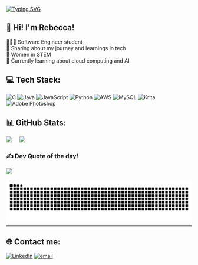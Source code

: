 [![Typing SVG](https://readme-typing-svg.demolab.com?font=Fira+Code&size=30&pause=1000&color=FF1E79&width=435&lines=Welcome!;I'm+Rebecca+McDonnell;Software+Engineering+Student;Irish+%2B+Brazilian+%3D++%3C3)](https://git.io/typing-svg)                  
## 🛜 Hi! I'm Rebecca!
👩🏻‍💻 Software Engineer student <br>🎨 Sharing about my journey and learnings in tech<br>🌷 Women in STEM<br>💭 Currently learning about cloud computing and AI






## 💻 Tech Stack:
![C](https://img.shields.io/badge/c-%2300599C.svg?style=flat&logo=c&logoColor=white) ![Java](https://img.shields.io/badge/java-%23ED8B00.svg?style=flat&logo=openjdk&logoColor=white) ![JavaScript](https://img.shields.io/badge/javascript-%23323330.svg?style=flat&logo=javascript&logoColor=%23F7DF1E) ![Python](https://img.shields.io/badge/python-3670A0?style=flat&logo=python&logoColor=ffdd54) ![AWS](https://img.shields.io/badge/AWS-%23FF9900.svg?style=flat&logo=amazon-aws&logoColor=white) ![MySQL](https://img.shields.io/badge/mysql-4479A1.svg?style=flat&logo=mysql&logoColor=white) ![Krita](https://img.shields.io/badge/Krita-203759?style=flat&logo=krita&logoColor=EEF37B) ![Adobe Photoshop](https://img.shields.io/badge/adobe%20photoshop-%2331A8FF.svg?style=flat&logo=adobe%20photoshop&logoColor=white)
## 📊 GitHub Stats:
<div class='container'>
<img style="height: auto; width: 41.18%;" class="img" src="https://github-readme-stats.vercel.app/api?username=scar-xw&theme=radical&hide_border=true&include_all_commits=true&count_private=false" />
&nbsp;
&nbsp;
<img style="height: auto; width: 45%;" class="img" src="https://nirzak-streak-stats.vercel.app/?user=scar-xw&theme=radical&hide_border=true" /></div>
</div>


### ✍️ Dev Quote of the day!
![](https://quotes-github-readme.vercel.app/api?type=horizontal&theme=radical)

<picture align="center">
  <source media="(prefers-color-scheme: dark)" srcset="https://raw.githubusercontent.com/scar-xw/scar-xw/output/github-contribution-grid-snake-dark.svg">
  <source media="(prefers-color-scheme: light)" srcset="https://raw.githubusercontent.com/scar-xw/scar-xw/output/github-contribution-grid-snake-dark.svg">
    <img align="center" alt="github contribution grid snake animation" src="https://raw.githubusercontent.com/scar-xw/scar-xw/output/github-contribution-grid-snake.svg">

</picture>

---
## 🌐 Contact me:
[![LinkedIn](https://img.shields.io/badge/LinkedIn-%230077B5.svg?logo=linkedin&logoColor=white)](https://www.linkedin.com/in/rebecca-mcdonnell-a55833248) [![email](https://img.shields.io/badge/Email-D14836?logo=gmail&logoColor=white)](mailto:beccabessa2@gmail.com) 
<!-- Proudly created with GPRM ( https://gprm.itsvg.in ) -->
